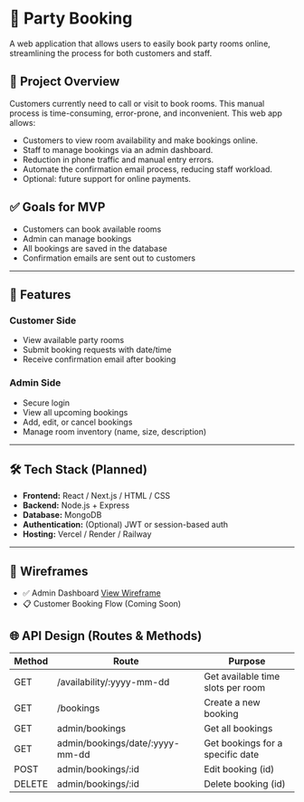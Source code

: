 # 🎉 Party Booking

A web application that allows users to easily book party rooms online, streamlining the process for both customers and staff.

## 🚀 Project Overview

Customers currently need to call or visit to book rooms. This manual process is time-consuming, error-prone, and inconvenient. This web app allows:

- Customers to view room availability and make bookings online.
- Staff to manage bookings via an admin dashboard.
- Reduction in phone traffic and manual entry errors.
- Automate the confirmation email process, reducing staff workload.
- Optional: future support for online payments.

## ✅ Goals for MVP

- Customers can book available rooms
- Admin can manage bookings
- All bookings are saved in the database
- Confirmation emails are sent out to customers

---

## 📌 Features

### Customer Side
- View available party rooms
- Submit booking requests with date/time
- Receive confirmation email after booking

### Admin Side
- Secure login
- View all upcoming bookings
- Add, edit, or cancel bookings
- Manage room inventory (name, size, description)

---

## 🛠️ Tech Stack (Planned)

- **Frontend:** React / Next.js / HTML / CSS
- **Backend:** Node.js + Express
- **Database:** MongoDB
- **Authentication:** (Optional) JWT or session-based auth
- **Hosting:** Vercel / Render / Railway

---

## 📐 Wireframes

- ✅ Admin Dashboard [View Wireframe](https://balsamiq.cloud/sm412ao/pe2fwn8/r2278)
- 📋 Customer Booking Flow (Coming Soon)

##  🌐 API Design (Routes & Methods)

| Method         | Route                         | Purpose                |
|----------------|-------------------------------|------------------------|
| GET            | /availability/:yyyy-mm-dd          | Get available time slots per room       |
| GET            | /bookings                          | Create a new booking   |
| GET            | admin/bookings                     | Get all bookings       |
| GET            | admin/bookings/date/:yyyy-mm-dd    | Get bookings for a specific date     |
| POST           | admin/bookings/:id                  | Edit booking (id)      |
| DELETE         | admin/bookings/:id                  | Delete booking (id)    |


